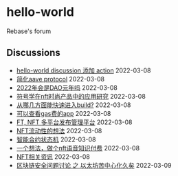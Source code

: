 # hello-world
Rebase's forum

## Discussions
- [hello-world discussion 添加 action](https://github.com/rebase-network/hello-world/discussions/33) 2022-03-08
- [简化aave protocol](https://github.com/rebase-network/hello-world/discussions/34) 2022-03-08
- [2022年会是DAO元年吗](https://github.com/rebase-network/hello-world/discussions/36) 2022-03-08
- [符号学在nft时尚产品中的应用研究](https://github.com/rebase-network/hello-world/discussions/41) 2022-03-08
- [从哪几方面能快速进入build?](https://github.com/rebase-network/hello-world/discussions/43) 2022-03-08
- [可以查看gas费的app](https://github.com/rebase-network/hello-world/discussions/45) 2022-03-08
- [FT, NFT 多平台发布管理平台](https://github.com/rebase-network/hello-world/discussions/47) 2022-03-08
- [NFT流动性的想法](https://github.com/rebase-network/hello-world/discussions/49) 2022-03-08
- [智能合约状态机](https://github.com/rebase-network/hello-world/discussions/50) 2022-03-08
- [一个想法，做个nft语音知识付费](https://github.com/rebase-network/hello-world/discussions/52) 2022-03-08
- [NFT相关资讯](https://github.com/rebase-network/hello-world/discussions/55) 2022-03-08
- [区块链安全问题讨论 之 以太坊苦中心化久矣](https://github.com/rebase-network/hello-world/discussions/56) 2022-03-09
